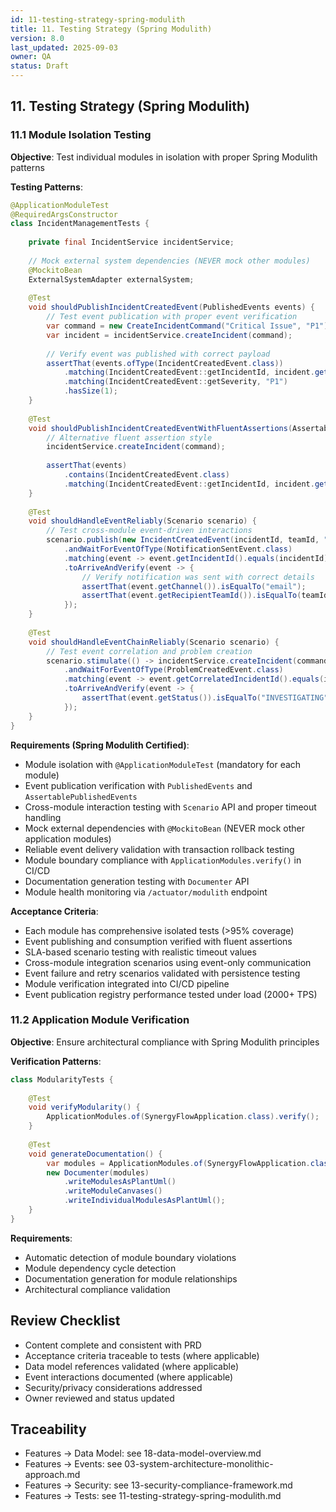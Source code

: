 ```yaml
---
id: 11-testing-strategy-spring-modulith
title: 11. Testing Strategy (Spring Modulith)
version: 8.0
last_updated: 2025-09-03
owner: QA
status: Draft
---
```


## 11. Testing Strategy (Spring Modulith)

### 11.1 Module Isolation Testing
**Objective**: Test individual modules in isolation with proper Spring Modulith patterns

**Testing Patterns**:
```java
@ApplicationModuleTest
@RequiredArgsConstructor
class IncidentManagementTests {
    
    private final IncidentService incidentService;
    
    // Mock external system dependencies (NEVER mock other modules)
    @MockitoBean
    ExternalSystemAdapter externalSystem;
    
    @Test
    void shouldPublishIncidentCreatedEvent(PublishedEvents events) {
        // Test event publication with proper event verification
        var command = new CreateIncidentCommand("Critical Issue", "P1");
        var incident = incidentService.createIncident(command);
        
        // Verify event was published with correct payload
        assertThat(events.ofType(IncidentCreatedEvent.class))
            .matching(IncidentCreatedEvent::getIncidentId, incident.getId())
            .matching(IncidentCreatedEvent::getSeverity, "P1")
            .hasSize(1);
    }
    
    @Test
    void shouldPublishIncidentCreatedEventWithFluentAssertions(AssertablePublishedEvents events) {
        // Alternative fluent assertion style
        incidentService.createIncident(command);
        
        assertThat(events)
            .contains(IncidentCreatedEvent.class)
            .matching(IncidentCreatedEvent::getIncidentId, incident.getId());
    }
    
    @Test  
    void shouldHandleEventReliably(Scenario scenario) {
        // Test cross-module event-driven interactions
        scenario.publish(new IncidentCreatedEvent(incidentId, teamId, "P1", serviceId, Instant.now(), "1.0"))
            .andWaitForEventOfType(NotificationSentEvent.class)
            .matching(event -> event.getIncidentId().equals(incidentId))
            .toArriveAndVerify(event -> {
                // Verify notification was sent with correct details
                assertThat(event.getChannel()).isEqualTo("email");
                assertThat(event.getRecipientTeamId()).isEqualTo(teamId);
            });
    }
    
    @Test
    void shouldHandleEventChainReliably(Scenario scenario) {
        // Test event correlation and problem creation
        scenario.stimulate(() -> incidentService.createIncident(command))
            .andWaitForEventOfType(ProblemCreatedEvent.class)
            .matching(event -> event.getCorrelatedIncidentId().equals(incidentId))
            .toArriveAndVerify(event -> {
                assertThat(event.getStatus()).isEqualTo("INVESTIGATING");
            });
    }
}
```

**Requirements (Spring Modulith Certified)**:
- Module isolation with `@ApplicationModuleTest` (mandatory for each module)
- Event publication verification with `PublishedEvents` and `AssertablePublishedEvents`
- Cross-module interaction testing with `Scenario` API and proper timeout handling
- Mock external dependencies with `@MockitoBean` (NEVER mock other application modules)
- Reliable event delivery validation with transaction rollback testing
- Module boundary compliance with `ApplicationModules.verify()` in CI/CD
- Documentation generation testing with `Documenter` API
- Module health monitoring via `/actuator/modulith` endpoint

**Acceptance Criteria**:
- Each module has comprehensive isolated tests (>95% coverage)
- Event publishing and consumption verified with fluent assertions
- SLA-based scenario testing with realistic timeout values
- Cross-module integration scenarios using event-only communication
- Event failure and retry scenarios validated with persistence testing
- Module verification integrated into CI/CD pipeline
- Event publication registry performance tested under load (2000+ TPS)

### 11.2 Application Module Verification
**Objective**: Ensure architectural compliance with Spring Modulith principles

**Verification Patterns**:
```java
class ModularityTests {
    
    @Test
    void verifyModularity() {
        ApplicationModules.of(SynergyFlowApplication.class).verify();
    }
    
    @Test
    void generateDocumentation() {
        var modules = ApplicationModules.of(SynergyFlowApplication.class);
        new Documenter(modules)
            .writeModulesAsPlantUml()
            .writeModuleCanvases()
            .writeIndividualModulesAsPlantUml();
    }
}
```

**Requirements**:
- Automatic detection of module boundary violations
- Module dependency cycle detection
- Documentation generation for module relationships
- Architectural compliance validation


## Review Checklist
- Content complete and consistent with PRD
- Acceptance criteria traceable to tests (where applicable)
- Data model references validated (where applicable)
- Event interactions documented (where applicable)
- Security/privacy considerations addressed
- Owner reviewed and status updated

## Traceability
- Features → Data Model: see 18-data-model-overview.md
- Features → Events: see 03-system-architecture-monolithic-approach.md
- Features → Security: see 13-security-compliance-framework.md
- Features → Tests: see 11-testing-strategy-spring-modulith.md
